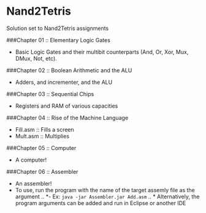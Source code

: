 # Nand2Tetris
Solution set to Nand2Tetris assignments

###Chapter 01 :: Elementary Logic Gates
- Basic Logic Gates and their multibit counterparts (And, Or, Xor, Mux, DMux, Not, etc).

###Chapter 02 :: Boolean Arithmetic and the ALU
- Adders, and incrementer, and the ALU  

###Chapter 03 :: Sequential Chips
- Registers and RAM of various capacities

###Chapter 04 :: Rise of the Machine Language
- Fill.asm :: Fills a screen
- Mult.asm :: Multiplies

###Chapter 05 :: Computer 
- A computer!

###Chapter 06 :: Assembler
- An assembler!
- To use, run the program with the name of the target assemly file as the argument
.. *- Ex: `java -jar Assembler.jar Add.asm`
.. * Alternatively, the program arguments can be added and run in Eclipse or another IDE
